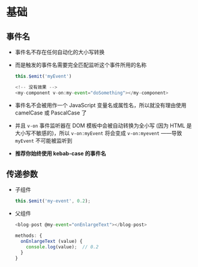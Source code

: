 # 基础

## 事件名

- 事件名不存在任何自动化的大小写转换

- 而是触发的事件名需要完全匹配监听这个事件所用的名称

    ```js
    this.$emit('myEvent')
    ```

    ```js
    <!-- 没有效果 -->
    <my-component v-on:my-event="doSomething"></my-component>
    ```

- 事件名不会被用作一个 JavaScript 变量名或属性名，所以就没有理由使用 camelCase 或 PascalCase 了

- 并且 `v-on` 事件监听器在 DOM 模板中会被自动转换为全小写 (因为 HTML 是大小写不敏感的)，所以 `v-on:myEvent` 将会变成 `v-on:myevent` ——导致 `myEvent` 不可能被监听到

- **推荐你始终使用 kebab-case 的事件名**

## 传递参数

- 子组件

    ```js
    this.$emit('my-event', 0.2);
    ```

- 父组件

    ```js
    <blog-post @my-event="onEnlargeText"></blog-post>

    methods: {
      onEnlargeText (value) {
        console.log(value);  // 0.2
      }
    }
    ```
